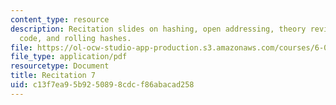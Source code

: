 ```yaml
---
content_type: resource
description: Recitation slides on hashing, open addressing, theory review, Python
  code, and rolling hashes.
file: https://ol-ocw-studio-app-production.s3.amazonaws.com/courses/6-006-introduction-to-algorithms-spring-2008/c13f7ea95b9250898cdcf86abacad258_recitation07.pdf
file_type: application/pdf
resourcetype: Document
title: Recitation 7
uid: c13f7ea9-5b92-5089-8cdc-f86abacad258
---
```

